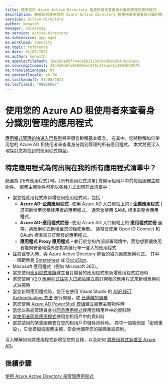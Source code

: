 ```yaml
---
title: 使用您的 Azure Active Directory 租使用者來查看身分識別管理的應用程式
description: 瞭解如何使用您的 Azure Active Directory 租使用者來查看身分識別管理的所有應用程式。
services: active-directory
author: kenwith
manager: celestedg
ms.service: active-directory
ms.subservice: app-mgmt
ms.workload: identity
ms.topic: reference
ms.date: 01/07/2021
ms.author: kenwith
ms.openlocfilehash: 18e29ce8bf744cabb31c5634c9b0ca547bca5acc
ms.sourcegitcommit: 42a4d0e8fa84609bec0f6c241abe1c20036b9575
ms.translationtype: MT
ms.contentlocale: zh-TW
ms.lasthandoff: 01/08/2021
ms.locfileid: "98020667"
---
```

# <a name="viewing-apps-using-your-azure-ad-tenant-for-identity-management"></a>使用您的 Azure AD 租使用者來查看身分識別管理的應用程式
[應用程式管理的快速入門系列](view-applications-portal.md)將帶領您瞭解基本概念。 在其中，您將瞭解如何使用您的 Azure AD 租使用者來查看身分識別管理的所有應用程式。 本文將更深入地探討您將找到的應用程式類型。

## <a name="why-does-a-specific-application-appear-in-my-all-applications-list"></a>特定應用程式為何出現在我的所有應用程式清單中？
篩選為 [所有應用程式] 時，[所有應用程式清單]  會顯示租用戶中的每個服務主體物件。 服務主體物件可能以各種方式出現在此清單中︰
- 當您從應用程式庫新增任何應用程式時，包括︰
   - **Azure AD-企業應用程式** –使用 Azure AD 入口網站上的 [ **企業應用程式** ] 選項新增至您租使用者的應用程式。 通常會使用 SAML 標準來整合應用程式。
   - **Azure AD-應用程式註冊** –使用 Azure AD 入口網站上的 **應用程式註冊** 選項，將應用程式新增至您的租使用者。 通常會使用 Open ID Connect 和 OAuth 標準來自訂開發的應用程式。
   - **應用程式 Proxy 應用程式** – 執行於您的內部部署環境中，而您想要讓使用者能夠安全地從外部對其進行單一登入的應用程式
- 註冊或登入時，與 Azure Active Directory 整合的協力廠商應用程式。 其中一個範例是 [Smartsheet](https://app.smartsheet.com/b/home) 或 [DocuSign](https://www.docusign.net/member/MemberLogin.aspx)。
- Microsoft 應用程式（例如 Microsoft 365）。
- 當您使用[應用程式登錄](../develop/quickstart-register-app.md)建立自訂開發的應用程式來新增應用程式註冊時
- 當您使用 [V2.0 應用程式註冊入口網站](../develop/quickstart-register-app.md)建立自訂開發的應用程式來新增應用程式註冊時
- 當您新增應用程式時，您正在使用 Visual Studio 的 [ASP.NET Authentication 方法](https://www.asp.net/visual-studio/overview/2013/creating-web-projects-in-visual-studio#orgauthoptions) 進行開發，或 [已連線的服務](https://devblogs.microsoft.com/visualstudio/connecting-to-cloud-services/)
- 當您使用 [Azure AD PowerShell 模組](/powershell/azure/active-directory/install-adv2)建立服務主體物件時
- 當您以系統管理員身分[同意應用程式](../develop/howto-convert-app-to-be-multi-tenant.md)使用您租用戶中的資料時
- 當[使用者同意應用程式](../develop/howto-convert-app-to-be-multi-tenant.md)使用您租用戶中的資料時
- 當您啟用的某些服務會在您的租用戶中儲存資料時。 其中一個範例是「密碼重設」，它會模擬成服務主體，安全地儲存您的密碼重設原則。

深入瞭解如何將應用程式新增至您的目錄，以及如何 [將應用程式新增至 Azure AD](../develop/active-directory-how-applications-are-added.md)。

## <a name="next-steps"></a>後續步驟
[使用 Azure Active Directory 來管理應用程式](what-is-application-management.md)
